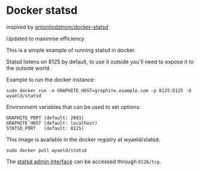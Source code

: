 # Docker statsd

inspired by [antonlindstrom/docker-statsd](https://github.com/antonlindstrom/docker-statsd)

Updated to maximise efficiency

This is a simple example of running statsd in docker.

Statsd listens on 8125 by default, to use it outside you'll need to expose it
to the outside world.

Example to run the docker instance:

    sudo docker run -e GRAPHITE_HOST=graphite.example.com -p 8125:8125 -d wyaeld/statsd

Environment variables that can be used to set options:

    GRAPHITE_PORT (default: 2003)
    GRAPHITE_HOST (default: localhost)
    STATSD_PORT   (default: 8125)

This image is available in the docker registry at wyaeld/statsd:

    sudo docker pull wyaeld/statsd

The [statsd admin interface](https://github.com/etsy/statsd/blob/master/docs/admin_interface.md)
can be accessed through `8126/tcp`.
